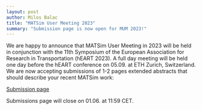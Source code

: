 ```yaml
---
layout: post
author: Milos Balac
title: "MATSim User Meeting 2023"
summary: "Submission page is now open for MUM 2023!"
---
```


We are happy to announce that MATSim User Meeting in 2023 will be held in conjunction with the
11th Symposium of the European Association for Research in Transportation (hEART 2023). A full day meeting will be held one day before the hEART conference on 05.09. at ETH Zurich, Switzerland. We are now accepting submissions of 1-2 pages extended abstracts that should describe your recent MATSim work:

[Submission page](https://easychair.org/conferences/?conf=mum2023)

Submissions page will close on 01.06. at 11:59 CET.
